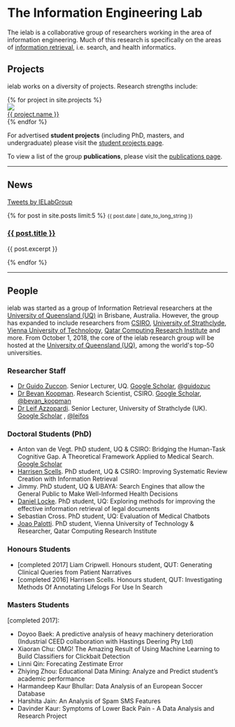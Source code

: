# The Information Engineering Lab

The ielab is a collaborative group of researchers working in the area of information engineering. Much of this research is specifically on the areas of [information retrieval](https://en.wikipedia.org/wiki/Information_retrieval), i.e. search, and health informatics.

## Projects

ielab works on a diversity of projects. Research strengths include:

<div class="flex four">
{% for project in site.projects %}
<div>
    <article class="card">
        <img src="{{ project.image }}">
        <footer>
            <a href="{{ project.url }}">{{ project.name }}</a>
        </footer>
    </article>
</div>
{% endfor %}
</div>

For advertised **student projects** (including PhD, masters, and undergraduate) please visit the [student projects page](/student-projects). 

To view a list of the group **publications**, please visit the [publications page](/publications).

---

## News

<a class="twitter-timeline" data-height="512" href="https://twitter.com/IELabGroup?ref_src=twsrc%5Etfw">Tweets by IELabGroup</a> <script async src="https://platform.twitter.com/widgets.js" charset="utf-8"></script>

<div class="news">
{% for post in site.posts limit:5 %}
<small>{{ post.date | date_to_long_string }}</small>
<a href="{{ post.url }}"><h3>{{ post.title }}</h3></a>
<p>{{ post.excerpt }}</p>
{% endfor %}
</div>

---

## People

ielab was started as a group of Information Retrieval researchers at the [University of Queensland (UQ)](http://www.uq.edu.au) in Brisbane, Australia. However, the group has expanded to include researchers from [CSIRO](http://csiro.au), [University of Strathclyde](https://www.strath.ac.uk/), [Vienna University of Technology](https://www.tuwien.ac.at/en/), [Qatar Computing Research Institute](http://www.qcri.com) and more. From October 1, 2018, the core of the ielab research group will be hosted at the [University of Queensland (UQ)](http://www.uq.edu.au), among the world's top-50 universities.

### Researcher Staff

* [Dr Guido Zuccon](http://zuccon.net). Senior Lecturer, UQ. [Google Scholar](https://scholar.google.com.au/citations?user=aEVHhC8AAAAJ&hl=en), [@guidozuc](https://twitter.com/guidozuc)
* [Dr Bevan Koopman](http://koopman.id.au). Research Scientist, CSIRO. [Google Scholar](https://scholar.google.com.au/citations?user=twCn-tYAAAAJ&hl=en), [@bevan_koopman](https://twitter.com/bevan_koopman)
* [Dr Leif Azzopardi](http://www.dcs.gla.ac.uk/~leif/). Senior Lecturer, University of Strathclyde (UK). [Google Scholar](https://scholar.google.com.au/citations?user=TmvrscMAAAAJ&hl=en) , [@leifos](https://twitter.com/leifos)

### Doctoral Students (PhD)
* Anton van de Vegt. PhD student, UQ & CSIRO: Bridging the Human-Task Cognitive Gap. A Theoretical Framework Applied to Medical Search.  [Google Scholar](https://scholar.google.com.au/citations?user=3aj36DkAAAAJ&hl=en)
* [Harrisen Scells](https://scells.me). PhD student, UQ & CSIRO: Improving Systematic Review Creation with Information Retrieval
* Jimmy. PhD student, UQ & UBAYA: Search Engines that allow the General Public to Make Well-Informed Health Decisions
* [Daniel Locke](http://github.com/dan-locke). PhD student, UQ: Exploring methods for improving the effective information retrieval of legal documents
* Sebastian Cross. PhD student, UQ: Evaluation of Medical Chatbots
* [Joao Palotti](http://joaopalotti.com/). PhD student, Vienna University of Technology & Researcher, Qatar Computing Research Institute

### Honours Students
* [completed 2017] Liam Cripwell. Honours student, QUT: Generating Clinical Queries from Patient Narratives
* [completed 2016] Harrisen Scells. Honours student, QUT: Investigating Methods Of Annotating Lifelogs For Use In Search

### Masters Students

[completed 2017]:
* Doyoo Baek: A predictive analysis of heavy machinery deterioration (Industrial CEED collaboration with Hastings Deering Pty Ltd)
* Xiaoran Chu: OMG! The Amazing Result of Using Machine Learning to Build Classifiers for Clickbait Detection
* Linni Qin: Forecating Zestimate Error
* Zhiying Zhou: Educational Data Mining: Analyze and Predict student’s academic performance
* Harmandeep Kaur Bhullar: Data Analysis of an European Soccer Database
* Harshita Jain: An Analysis of Spam SMS Features
* Davinder Kaur: Symptoms of Lower Back Pain - A Data Analysis and Research Project
